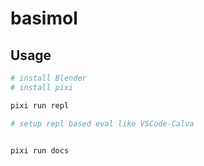 # basimol


## Usage


```sh
# install Blender
# install pixi

pixi run repl

# setup repl based eval like VSCode-Calva


pixi run docs
```
